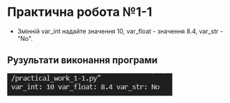 # Практична робота №1-1
- Змінній var_int надайте значення 10, var_float - значення 8.4, var_str - "No".

## Рузультати виконання програми
![1-1 result](https://github.com/whiteman1989/Python_practical_work_1/blob/master/images/work_res_1-1.jpg?raw=true)